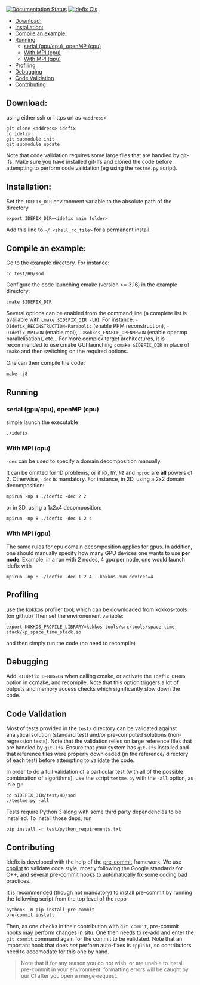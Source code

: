 [![Documentation Status](https://readthedocs.org/projects/idefix/badge/?version=latest)](https://idefix.readthedocs.io/en/latest/?badge=latest)
[![Idefix CIs](https://github.com/idefix-code/idefix/actions/workflows/idefix-ci.yml/badge.svg?branch=master)](https://github.com/idefix-code/idefix/actions/workflows/idefix-ci.yml)

<!-- toc -->

- [Download:](#download)
- [Installation:](#installation)
- [Compile an example:](#compile-an-example)
- [Running](#running)
  * [serial (gpu/cpu), openMP (cpu)](#serial-gpucpu-openmp-cpu)
  * [With MPI (cpu)](#with-mpi-cpu)
  * [With MPI (gpu)](#with-mpi-gpu)
- [Profiling](#profiling)
- [Debugging](#debugging)
- [Code Validation](#code-validation)
- [Contributing](#contributing)

<!-- tocstop -->

Download:
---------

using either ssh or https url as `<address>`
```shell
git clone <address> idefix
cd idefix
git submodule init
git submodule update
```

Note that code validation requires some large files that are handled by git-lfs. Make
sure you have installed git-lfs and cloned the code before attempting to perform
code validation (eg using the `testme.py` script).

Installation:
-------------

Set the `IDEFIX_DIR` environment variable to the absolute path of the directory

```shell
export IDEFIX_DIR=<idefix main folder>
```

Add this line to `~/.<shell_rc_file>` for a permanent install.


Compile an example:
-------------------
Go to the example directory.
For instance:

```shell
cd test/HD/sod
```

Configure the code launching cmake (version >= 3.16) in the example directory:

```shell
cmake $IDEFIX_DIR
```

Several options can be enabled from the command line (a complete list is available with `cmake $IDEFIX_DIR -LH`). For instance: `-DIdefix_RECONSTRUCTION=Parabolic` (enable PPM reconstruction), `-DIdefix_MPI=ON` (enable mpi), `-DKokkos_ENABLE_OPENMP=ON` (enable openmp parallelisation), etc... For more complex target architectures, it is recommended to use cmake GUI launching `ccmake $IDEFIX_DIR` in place of `cmake` and then switching on the required options.

One can then compile the code:

```shell
make -j8
```

Running
-------------------
### serial (gpu/cpu), openMP (cpu)
simple launch the executable

```shell
./idefix
```

### With MPI (cpu)
`-dec` can be used to specify a domain decomposition manually.

It can be omitted for 1D problems, or if `NX`, `NY`, `NZ` and `nproc` are **all** powers of 2.
Otherwise, `-dec` is mandatory. For instance, in 2D, using a 2x2 domain decomposition:

```shell
mpirun -np 4 ./idefix -dec 2 2
```

or in 3D, using a 1x2x4 decomposition:

```shell
mpirun -np 8 ./idefix -dec 1 2 4
```

### With MPI (gpu)
The same rules for cpu domain decomposition applies for gpus. In addition, one should manually specify how many GPU devices one wants to use **per node**. Example, in a run with 2 nodes, 4 gpu per node, one would launch idefix with

```shell
mpirun -np 8 ./idefix -dec 1 2 4 --kokkos-num-devices=4
```

Profiling
-------------------
use the kokkos profiler tool, which can be downloaded from kokkos-tools (on github)
Then set the environement variable:

```shell
export KOKKOS_PROFILE_LIBRARY=kokkos-tools/src/tools/space-time-stack/kp_space_time_stack.so
````

and then simply run the code (no need to recompile)

Debugging
-------------------
Add `-DIdefix_DEBUG=ON` when calling cmake, or activate the `Idefix_DEBUG` option in ccmake, and recompile.
Note that this option triggers a lot of outputs and memory access checks which significantly slow down the code.

Code Validation
---------------

Most of tests provided in the `test/` directory can be validated against analytical solution (standard test)
and/or pre-computed solutions (non-regression tests). Note that the validation relies on large reference
files that are handled by `git-lfs`. Ensure that your system has `git-lfs` installed and that reference files
were properly downloaded (in the reference/ directory of each test) before attempting to validate the code.

In order to do a full validation of a particular test
(with all of the possible combination of algorithms), use the script `testme.py`
with the `-all` option, as in e.g.:
```shell
cd $IDEFIX_DIR/test/HD/sod
./testme.py -all
```

Tests require Python 3 along with some third party dependencies to be installed.
To install those deps, run
```shell
pip install -r test/python_requirements.txt
```

Contributing
-------------------
Idefix is developed with the help of the [pre-commit](https://pre-commit.com) framework.
We use [cpplint](https://en.wikipedia.org/wiki/Cpplint) to validate code style, mostly
following the Google standards for C++, and several pre-commit hooks to automatically fix
some coding bad practices.

It is recommended (though not mandatory) to install pre-commit by running the following
script from the top level of the repo
```shell
python3 -m pip install pre-commit
pre-commit install
```

Then, as one checks in their contribution with `git commit`, pre-commit hooks may perform
changes in situ. One then needs to re-add and enter the `git commit` command again for the
commit to be validated.
Note that an important hook that does _not_ perform auto-fixes is `cpplint`, so contributors
need to accomodate for this one by hand.

> Note that if for any reason you do not wish, or are unable to install pre-commit in your
> environment, formatting errors will be caught by our CI after you open a merge-request.

